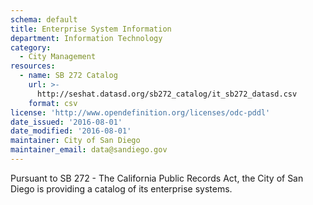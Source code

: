 ```yaml
---
schema: default
title: Enterprise System Information
department: Information Technology
category:
  - City Management
resources:
  - name: SB 272 Catalog
    url: >-
      http://seshat.datasd.org/sb272_catalog/it_sb272_datasd.csv
    format: csv
license: 'http://www.opendefinition.org/licenses/odc-pddl'
date_issued: '2016-08-01'
date_modified: '2016-08-01'
maintainer: City of San Diego
maintainer_email: data@sandiego.gov
---
```

Pursuant to SB 272 - The California Public Records Act, the City of San Diego
is providing a catalog of its enterprise systems.

